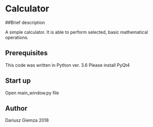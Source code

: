 # Calculator

##Brief description 

A simple calculator. It is able to perform selected, basic mathematical operations.

## Prerequisites

This code was written in Python ver. 3.6
Please install PyQt4

## Start up

Open main_window.py file

## Author

Dariusz Giemza 2018